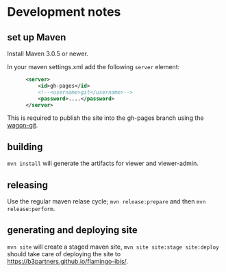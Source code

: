 # Development notes

## set up Maven

Install Maven 3.0.5 or newer.

In your maven settings.xml add the following `server` element:

```xml
      <server>
          <id>gh-pages</id>
          <!--<username>git</username>-->
          <password>....</password>
      </server>
```

This is required to publish the site into the gh-pages branch using the
[wagon-git](https://github.com/trajano/wagon-git).

## building

`mvn install` will generate the artifacts for viewer and viewer-admin.

## releasing

Use the regular maven relase cycle; `mvn release:prepare` and then `mvn release:perform`.

## generating and deploying site

`mvn site` will create a staged maven site, `mvn site site:stage site:deploy` should take
care of deploying the site to https://b3partners.github.io/flamingo-ibis/.
